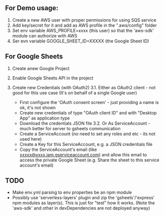 ## For Demo usage:

1. Create a new AWS user with proper permissions for using SQS service
2. Add key/secret for it and add as AWS profile in the ".aws/config" folder
3. Set env variable AWS_PROFILE=xxxx (this user) so that the 'aws-sdk' module can authorize with AWS
4. Ser evn variable GOOGLE_SHEET_ID=XXXXX (the Google Sheet ID)

## For Google Sheets

1. Create anew Google Project
2. Enable Google Sheets API in the project

3. Create new Credentials (with OAuth2)
    3.1. Either as OAuth2 client - not good for this use case (It's on behalf of a single Google user)
      - First configure the 'OAuth consent screen' - just providing a name is ok, it's not shown
      - Create new credentials of type "OAuth client ID" and with "Desktop App" as application type
      - Download the credentials JSON file
    3.2. Or As ServiceAccount - much better for server to gsheets communication
      - Create a ServiceAccount (no need to set any roles and etc - its not used here)
      - Create a Key for this ServiceAccount, e.g. a JSON credentials file
      - Copy the ServiceAccount's email (like xxxxx@xxxx.iam.gserviceaccount.com) and allow this email to access the private Google Sheet (e.g. Share the sheet to this service account's email)

## TODO

- Make env.yml parsing to env properties be an npm module
- Possibly use 'serverless-layers' plugin and zip the 'gsheets'/'express' npm modules as layer(s).
  This is just for "test" how it works. (Note the 'aws-sdk' and other in devDependencies are not deployed anyway)
